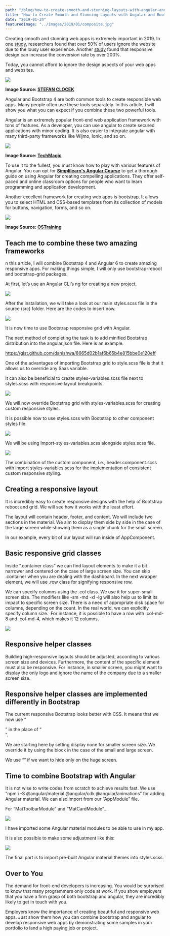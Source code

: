 ```yaml
---
path: "/blog/how-to-create-smooth-and-stunning-layouts-with-angular-and-bootstrap-4"
title: "How to Create Smooth and Stunning Layouts with Angular and Bootstrap 4?"
date: "2019-01-24"
featuredImage: "../images/2019/01/composite.jpg"
---
```


Creating smooth and stunning web apps is extremely important in 2019. In one [study](https://digitalmarketinginstitute.com/blog/31-08-16-why-user-experience-is-key-to-digital-marketing-success), researchers found that over 50% of users ignore the website due to the lousy user experience. Another [study](https://www.forbes.com/sites/forbesagencycouncil/2017/03/23/the-bottom-line-why-good-ux-design-means-better-business/) found that responsive design can increase the conversion rate by over 200%.

Today, you cannot afford to ignore the design aspects of your web apps and websites.

![](https://lh5.googleusercontent.com/T9bNK_KrONsGTaMsQis4TmoK_dFWOtMoKHQPPBJt39v2OIq_kjbmKWWHgu_zEf410bwaRl4RCi204GUGSjCsdRc7gIIkBDs9HBPb0D1wBCuGA-vuxvqw-nnd6DqYWXw2-vcKcQ5R)

**Image Source: [STEFAN CLOCEK](http://www.stefanklocek.com/practice-fusion-responsive/)**

Angular and Bootstrap 4 are both common tools to create responsible web apps. Many people often use these tools separately. In this article, I will show you what you can expect if you combine these two powerful tools.

Angular is an extremely popular front-end web application framework with tons of features. As a developer, you can use angular to create secured applications with minor coding. It is also easier to integrate angular with many third-party frameworks like Wijmo, Ionic, and so on.

![](https://lh5.googleusercontent.com/SHOKvbFcIcOBME1HhdZpQX80lxqoVjJwjC8Rmg8nfMb7M6to6AG-GWbDQ4xNtsCqWBrdt7nXMTPwkMwT8h7SZhgeJ0lV4apHHl4nVuHzIyra-E18QM_kilUEGGiWw4YABn77idyk)

**Image Source: [TechMagic](https://blog.techmagic.co/angular-2-vs-react-what-to-chose-in-2017/)**

To use it to the fullest, you must know how to play with various features of Angular. You can opt for [**Simplilearn's Angular Course**](https://www.simplilearn.com/angular-certification-training) to get a thorough guide on using Angular for creating compelling applications. They offer self-paced and online classroom options for people who want to learn programming and application development.

Another excellent framework for creating web apps is bootstrap. It allows you to select HTML and CSS-based templates from its collection of models for buttons, navigation, forms, and so on.

![](https://lh4.googleusercontent.com/5t-Nj3A02BXgspc04oWyQg4Ao6pAgL4IEDE2MUxbI0aGGCcJ6H05HP-9KKIuNbPQtWm2DqSKBSpVoPprXJA1_eqtQTJceORVlwX0jlDrgv3LN8CExGij8QKm98OMLAu-Py7sxWxa)

**Image Source: [OSTraining](https://www.ostraining.com/blog/webdesign/bootstrap-popular/)**

## Teach me to combine these two amazing frameworks

n this article, I will combine Bootstrap 4 and Angular 6 to create amazing responsive apps. For making things simple, I will only use bootstrap-reboot and bootstrap-grid packages.

At first, let’s use an Angular CLI’s ng for creating a new project.

![](https://lh5.googleusercontent.com/9eQRj6rXOSW8_dho3NFsxQk3hmY3rKvSw-H5sCTib39s6ah2yygGIsZXVpgrcO8Cs6UTfeXyuxlkNQNo60eMDyGSeO93FqWWsHLEiFV5rcG1vOGhJb8CeFKHzBKkWN5sT0f-okTG)

After the installation, we will take a look at our main styles.scss file in the source (src) folder. Here are the codes to insert now.

![](https://lh6.googleusercontent.com/due2PANMRACwqc39aXnhoUqCoj4A4obT0Gi2i6FpXrFzyOhURx3UyM3XDMf_6tZFL5QDHfvk6c2JpOWDQrKkal0afpL5-KeCi_yFJxjESQoABxQOL4sNeZSg9r6unAdwO4gwK9RO)

It is now time to use Bootstrap responsive grid with Angular.

The next method of completing the task is to add minified Bootstrap distribution into the angular.json file. Here is an example.

https://gist.github.com/danishwa/8665d02b1af6b65b4e815bbe0e120eff

One of the advantages of importing Bootstrap grid to style.scss file is that it allows us to override any Saas variable.

It can also be beneficial to create styles-variables.scss file next to styles.scss with responsive layout breakpoints.

![](https://lh5.googleusercontent.com/nAAEre7XxIstViDHVRsjJUie46rkcnj4GReOgLtTsDE-b2ajIKgEkOZnotIPDI8fH-NUzpelxuDPtJZKBvrMHFETAa-2F6MIMpxpuCsb9d0EFIVpQ5oYzSgb8-B_DvNLgUEs-ZI9)

We will now override Bootstrap grid with styles-variables.scss for creating custom responsive styles.

It is possible now to use styles.scss with Bootstrap to other component styles file.

![](https://lh6.googleusercontent.com/u4pfdnoTYO0DPkbxeOQxpNAQKg5FMx0VHwnBvrJdARw4g-e0vt8ynJt5t1VG2YhsZh20TQMxgk0EdF9K2RhoAr8EwmnrGHnQAP1XSuXbTkyZ5OOCNUAFU-ILqzmKEyQVecJCYOyG)

We will be using Import-styles-variables.scss alongside styles.scss file.

![](https://lh6.googleusercontent.com/27pm2LfXY5JnD4azEHBfYJhDW_Snk_RWCLymEL7UXx3Oapg8TcIhAq6k6c4ONyl5gJwEVy-ot1hRyZ979MAW0BIzJDNJUH16U0ujC_FCIi5p2lhGxoY0-620OeSiqwBMptue2qmU)

The combination of the custom component, i.e., header.component.scss with import styles-variables.scss for the implementation of consistent custom responsive styling.

## Creating a responsive layout

It is incredibly easy to create responsive designs with the help of Bootstrap reboot and grid. We will see how it works with the least effort.

The layout will contain header, footer, and content. We will include two sections in the material. We aim to display them side by side in the case of the large screen while showing them as a single chunk for the small screen.

In our example, every bit of our layout will run inside of AppComponent.

## Basic responsive grid classes

Inside “.container class” we can find layout elements to make it a bit narrower and centered on the case of large screen size. You can skip .container when you are dealing with the dashboard. In the next wrapper element, we will use .row class for signifying responsive row.

We can specify columns using the .col class. We use it for super-small screen size. The modifiers like -sm -md -xl -lg will also help us to limit its impact to specific screen size. There is a need of appropriate disk space for columns, depending on the count. In the real world, we can explicitly specify column size.  For instance, it is possible to have a row with .col-md\-8 and .col-md\-4, which makes it 12 columns.

![](https://lh6.googleusercontent.com/_yWxnb6cEP3Vjx4eUuXflxPZZ90_fqyBXZmmZRiPh6WFu1k9Dk6LWlJW4ZAs2OShYJMuGifV4rXGeyuiBXKNGNikjXc7-66lrCwQaSdkpbe3536FeiuM1T269EaAA5NpqM8R0yYx)

## Responsive helper classes

Building high-responsive layouts should be adjusted, according to various screen size and devices. Furthermore, the content of the specific element must also be responsive. For instance, in smaller screen, you might want to display the only logo and ignore the name of the company due to a smaller screen size.

## Responsive helper classes are implemented differently in Bootstrap

The current responsive Bootstrap looks better with CSS. It means that we now use “<div class="d-none d-sm-block"></div>” in the place of “<div class="hidden-xs"></div>”.

We are starting here by setting display none for smaller screen size. We override it by using the block in the case of the small and large screen.

We use “<span class="d-inline d-xl-none"></div>” if we want to hide only on the huge screen.

## Time to combine Bootstrap with Angular

It is not wise to write codes from scratch to achieve results fast. We use “npm i -S @angular/material @angular/cdk @angular/animations” for adding Angular material. We can also import from our “AppModule” file.

For “MatToolbarModule” and “MatCardModule”…

![](https://lh6.googleusercontent.com/a0IkrFj0KvVBOZKc4Q5hYXVvU5WE2Ceqr3NZG1-hUQRBzdotyiM9UR1prwxnyfrRP1KpMp82h0611atI_6_MCnrcRSv0-Umqu0v-wfp5158LiUR6S23eMpmGHj81qMXZHzfxBrhK)

I have imported some Angular material modules to be able to use in my app.

It is also possible to make some adjustment like this:

![](https://lh5.googleusercontent.com/g4dtqGgqOjBemvilC0AH3xIMrr3cWv86XiRk7PmerCmq_24UI7zFGfMlygomoBrk4GrKB4TqaFv39sXxxq18IFEWu2kJgT21y2txU79WnjcerVZo33_VexNSD56U3qLvW87Cck8a)

The final part is to import pre-built Angular material themes into styles.scss.

## Over to You

The demand for front-end developers is increasing. You would be surprised to know that many programmers only code at work. If you show employers that you have a firm grasp of both bootstrap and angular, they are incredibly likely to get in touch with you.

Employers know the importance of creating beautiful and responsive web apps. Just show them how you can combine bootstrap and angular to develop responsive web apps by demonstrating some samples in your portfolio to land a high paying job or project.
